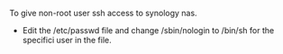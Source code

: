 To give non-root user ssh access to synology nas. 
- Edit the /etc/passwd file and change /sbin/nologin to /bin/sh for the specifici user in the file.

